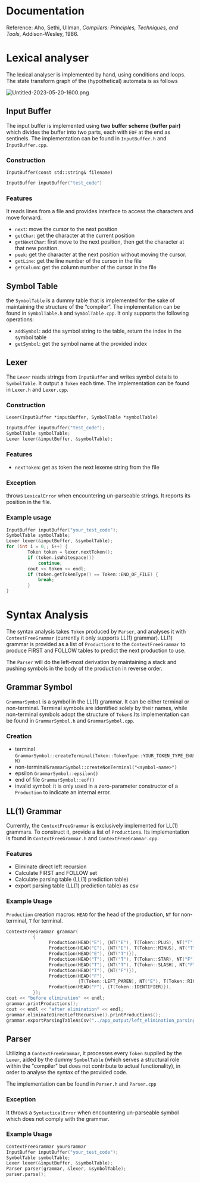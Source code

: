 # Documentation

Reference: Aho, Sethi, Ullman, *Compilers: Principles, Techniques, and Tools*, Addison-Wesley, 1986.

# Lexical analyser

The lexical analyser is implemented by hand, using conditions and loops. The state transform graph of the (hypothetical) automata is as follows

 

![Untitled-2023-05-20-1600.png](Documentation%readme/automata.png)

## Input Buffer

The input buffer is implemented using **two buffer scheme (buffer pair)** which divides the buffer into two parts, each with `EOF` at the end as sentinels. The implementation can be found in `InputBuffer.h` and `InputBuffer.cpp`.

### Construction

`InputBuffer(const std::string& filename)`

```cpp
InputBuffer inputBuffer("test_code")
```

### Features

It reads lines from a file and provides interface to access the characters and move forward.

- `next`: move the cursor to the next position
- `getChar`: get the character at the current position
- `getNextChar`: first move to the next position, then get the character at that new position.
- `peek`: get the character at the next position without moving the cursor.
- `getLine`: get the line number of the cursor in the file
- `getColumn`: get the column number of the cursor in the file

## Symbol Table

the `SymbolTable` is a dummy table that is implemented for the sake of maintaining the structure of the “compiler”. The implementation can be found in `SymbolTable.h` and `SymbolTable.cpp`.
It only supports the following operations:

- `addSymbol`: add the symbol string to the table, return the index in the symbol table
- `getSymbol`: get the symbol name at the provided index

## Lexer

The `Lexer` reads strings from `InputBuffer` and writes symbol details to `SymbolTable`. It output a `Token` each time. The implementation can be found in `Lexer.h` and `Lexer.cpp`.

### Construction

`Lexer(InputBuffer *inputBuffer, SymbolTable *symbolTable)`

```cpp
InputBuffer inputBuffer("test_code");
SymbolTable symbolTable;
Lexer lexer(&inputBuffer, &symbolTable);
```

### Features

- `nextToken`: get as token the next lexeme string from the file

### Exception

throws `LexicalError` when encountering un-parseable strings. It reports its position in the file.

### Example usage

```cpp
InputBuffer inputBuffer("your_test_code");
SymbolTable symbolTable;
Lexer lexer(&inputBuffer, &symbolTable);
for (int i = 0;; i++) {
		Token token = lexer.nextToken();
		if (token.isWhitespace())
			continue;
		cout << token << endl;
		if (token.getTokenType() == Token::END_OF_FILE) {
			break;
		}
}
```

# Syntax Analysis

The syntax analysis takes `Token` produced by `Parser`, and analyses it with `ContextFreeGrammar` (currently it only supports LL(1) grammar). LL(1) grammar is provided as a list of `Production`s to the `ContextFreeGrammar` to produce FIRST and FOLLOW tables to predict the next production to use.

The `Parser` will do the left-most derivation by maintaining a stack and pushing symbols in the body of the production in reverse order.

## Grammar Symbol

`GrammarSymbol` is a symbol in the LL(1) grammar. It can be either terminal or non-terminal. Terminal symbols are identified solely by their names, while non-terminal symbols adopt the structure of `Token`s.Its implementation can be found in `GrammarSymbol.h` and `GrammarSymbol.cpp`.

### Creation

- terminal `GrammarSymbol::createTerminal(Token::TokenType::YOUR_TOKEN_TYPE_ENUM)`
- non-terminal`GrammarSymbol::createNonTerminal("<symbol-name>")`
- epsilon `GrammarSymbol::epsilon()`
- end of file `GrammarSymbol::eof()`
- invalid symbol: it is only used in a zero-parameter constructor of a `Production` to indicate an internal error.

## LL(1) Grammar

Currently, the `ContextFreeGrammar` is exclusively implemented for LL(1) grammars. To construct it, provide a list of `Production`s. Its implementation is found in `ContextFreeGrammar.h` and `ContextFreeGrammar.cpp`.

### Features

- Eliminate direct left recursion
- Calculate FIRST and FOLLOW set
- Calculate parsing table (LL(1) prediction table)
- export parsing table (LL(1) prediction table) as csv

### Example Usage

`Production` creation macros: `HEAD` for the head of the production, `NT` for non-terminal, `T` for terminal.

```cpp
ContextFreeGrammar grammar(
          {
                Production(HEAD("E"), {NT("E"), T(Token::PLUS), NT("T")}),
                Production(HEAD("E"), {NT("E"), T(Token::MINUS), NT("T")}),
                Production(HEAD("E"), {NT("T")}),
                Production(HEAD("T"), {NT("T"), T(Token::STAR), NT("F")}),
                Production(HEAD("T"), {NT("T"), T(Token::SLASH), NT("F")}),
                Production(HEAD("T"), {NT("F")}),
                Production(HEAD("F"),
                           {T(Token::LEFT_PAREN), NT("E"), T(Token::RIGHT_PAREN)}),
                Production(HEAD("F"), {T(Token::IDENTIFIER)}),
          });
cout << "before elimination" << endl;
grammar.printProductions();
cout << endl << "after elimination" << endl;
grammar.eliminateDirectLeftRecursive().printProductions();
grammar.exportParsingTableAsCsv("../app_output/left_elimination_parsing_table.csv");
```

## Parser

Utilizing a `ContextFreeGrammar`, it processes every `Token` supplied by the `Lexer`, aided by the dummy `SymbolTable` (which serves a structural role within the "compiler" but does not contribute to actual functionality), in order to analyse the syntax of the provided code.

The implementation can be found in `Parser.h` and `Parser.cpp`

### Exception

It throws a `SyntacticalError` when encountering un-parseable symbol which does not comply with the grammar.

### Example Usage

```cpp
ContextFreeGrammar yourGrammar
InputBuffer inputBuffer("your_test_code");
SymbolTable symbolTable;
Lexer lexer(&inputBuffer, &symbolTable);
Parser parser(grammar, &lexer, &symbolTable);
parser.parse();
```